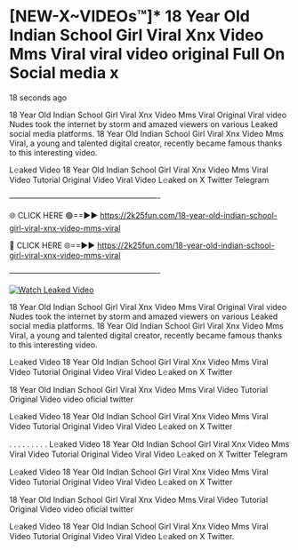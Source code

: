# [NEW-X~VIDEOs™]* 18 Year Old Indian School Girl Viral Xnx Video Mms Viral viral video original Full On Social media x

18 seconds ago

18 Year Old Indian School Girl Viral Xnx Video Mms Viral Original Viral video Nudes took the internet by storm and amazed viewers on various Leaked social media platforms. 18 Year Old Indian School Girl Viral Xnx Video Mms Viral, a young and talented digital creator, recently became famous thanks to this interesting video.

L𝚎aked Video 18 Year Old Indian School Girl Viral Xnx Video Mms Viral Video Tutorial Original Video Viral Video L𝚎aked on X Twitter Telegram

———————————————————-

🌐 CLICK HERE 🟢==►► https://2k25fun.com/18-year-old-indian-school-girl-viral-xnx-video-mms-viral

🔴 CLICK HERE 🌐==►► https://2k25fun.com/18-year-old-indian-school-girl-viral-xnx-video-mms-viral

———————————————————-

[![Watch Leaked Video](https://miro.medium.com/v2/resize:fit:828/format:webp/1*cilzJN44JGOrTw9NJCrNHA.gif "Watch Leaked Video")](https://2k25fun.com/18-year-old-indian-school-girl-viral-xnx-video-mms-viral)

18 Year Old Indian School Girl Viral Xnx Video Mms Viral Original Viral video Nudes took the internet by storm and amazed viewers on various Leaked social media platforms. 18 Year Old Indian School Girl Viral Xnx Video Mms Viral, a young and talented digital creator, recently became famous thanks to this interesting video.

L𝚎aked Video 18 Year Old Indian School Girl Viral Xnx Video Mms Viral Video Tutorial Original Video Viral Video L𝚎aked on X Twitter

18 Year Old Indian School Girl Viral Xnx Video Mms Viral Video Tutorial Original Video video oficial twitter

L𝚎aked Video 18 Year Old Indian School Girl Viral Xnx Video Mms Viral Video Tutorial Original Video Viral Video L𝚎aked on X Twitter

. . . . . . . . . L𝚎aked Video 18 Year Old Indian School Girl Viral Xnx Video Mms Viral Video Tutorial Original Video Viral Video L𝚎aked on X Twitter Telegram

L𝚎aked Video 18 Year Old Indian School Girl Viral Xnx Video Mms Viral Video Tutorial Original Video Viral Video L𝚎aked on X Twitter

18 Year Old Indian School Girl Viral Xnx Video Mms Viral Video Tutorial Original Video video oficial twitter

L𝚎aked Video 18 Year Old Indian School Girl Viral Xnx Video Mms Viral Video Tutorial Original Video Viral Video L𝚎aked on X Twitter.